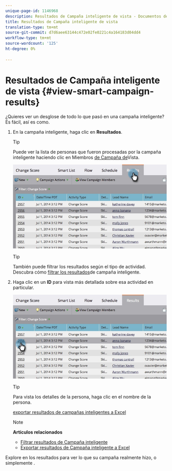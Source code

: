 ```yaml
---
unique-page-id: 1146968
description: Resultados de Campaña inteligente de vista - Documentos de marketing - Documentación del producto
title: Resultados de Campaña inteligente de vista
translation-type: tm+mt
source-git-commit: d7d6aee63144c472e02fe0221c4a164183d04dd4
workflow-type: tm+mt
source-wordcount: '125'
ht-degree: 0%

---
```



# Resultados de Campaña inteligente de vista {#view-smart-campaign-results}

¿Quieres ver un desglose de todo lo que pasó en una campaña inteligente? Es fácil, así es como.

1. En la campaña inteligente, haga clic en **Resultados**.

   >[!TIP]
   >
   >Puede ver la lista de personas que fueron procesadas por la campaña inteligente haciendo clic en Miembros [de Campaña de](view-smart-campaign-members.md)Vista.

   ![](assets/image2014-9-22-11-38-10.jpg)

   >[!TIP]
   >
   >También puede filtrar los resultados según el tipo de actividad. Descubra cómo [filtrar los resultados](filter-smart-campaign-results.md)de campaña inteligente.

1. Haga clic en un **ID** para vista más detallada sobre esa actividad en particular.

   ![](assets/image2014-9-22-11-39-22.jpg)

   >[!TIP]
   >
   >Para vista los detalles de la persona, haga clic en el nombre de la persona.

   [exportar resultados de campañas inteligentes a Excel](export-smart-campaign-results-to-excel.md)

   >[!NOTE]
   >
   >**Artículos relacionados**
   >
   >    
   >    
   >    * [Filtrar resultados de Campaña inteligente](filter-smart-campaign-results.md)
   >    * [Exportar resultados de Campaña inteligente a Excel](export-smart-campaign-results-to-excel.md)


Explore en los resultados para ver lo que su campaña realmente hizo, o simplemente .